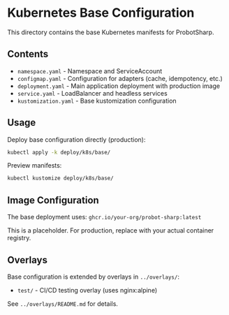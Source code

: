 # Kubernetes Base Configuration

This directory contains the base Kubernetes manifests for ProbotSharp.

## Contents

- `namespace.yaml` - Namespace and ServiceAccount
- `configmap.yaml` - Configuration for adapters (cache, idempotency, etc.)
- `deployment.yaml` - Main application deployment with production image
- `service.yaml` - LoadBalancer and headless services
- `kustomization.yaml` - Base kustomization configuration

## Usage

Deploy base configuration directly (production):
```bash
kubectl apply -k deploy/k8s/base/
```

Preview manifests:
```bash
kubectl kustomize deploy/k8s/base/
```

## Image Configuration

The base deployment uses: `ghcr.io/your-org/probot-sharp:latest`

This is a placeholder. For production, replace with your actual container registry.

## Overlays

Base configuration is extended by overlays in `../overlays/`:
- `test/` - CI/CD testing overlay (uses nginx:alpine)

See `../overlays/README.md` for details.
